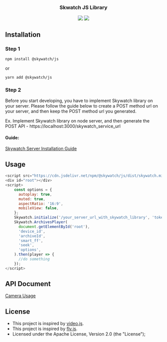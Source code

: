 <h3 align="center">
  Skwatch JS Library
</h3>

<p align="center">
  <a href="https://www.npmjs.com/package/@skywatch/js"><img src="https://img.shields.io/npm/v/@skywatch/js?style=flat-square"></a>
  <a href="https://www.npmjs.com/package/@skywatch/js"><img src="https://img.shields.io/npm/dm/@skywatch/js?style=flat-square"></a>
</p>

## Installation

### Step 1

```
npm install @skywatch/js
```

or

```
yarn add @skywatch/js
```

### Step 2

Before you start developing, you have to implement Skywatch library on your server. Please follow the guide below to create a POST method url on your server, and then keep the POST method url you generated.

Ex. Implement Skywatch library on node server, and then generate the POST API - https://localhost:3000/skywatch_service_url

#### Guide:

[Skywatch Server Installation Guide](/packages/server#readme)

## Usage

```javascript
<script src="https://cdn.jsdelivr.net/npm/@skywatch/js/dist/skywatch.min.js"></script>
<div id="root"></div>
<script>
    const options = {
      autoplay: true,
      muted: true,
      aspectRatio: '16:9',
      mobileView: false,
    };
    Skywatch.initialize('/your_server_url_with_skywatch_library', 'token');
    Skywatch.ArchivesPlayer(
      document.getElementById('root'),
      'device_id',
      'archiveId',
      'smart_ff',
      'seek',
      'options',
    ).then(player => {
      //do something
    });
</script>
```

## API Document

[Camera Usage](/doc/camera.md)

## License

- This project is inspired by [video.js](https://www.videojs.com).
- This project is inspired by [flv.js](https://github.com/Bilibili/flv.js/).
- Licensed under the Apache License, Version 2.0 (the "License");

